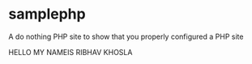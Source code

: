 samplephp
=========

A do nothing PHP site to show that you properly configured a PHP site

HELLO MY NAMEIS RIBHAV KHOSLA 
